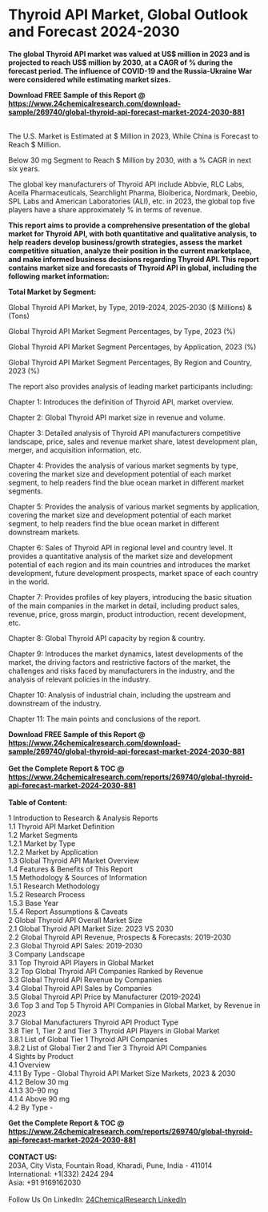 <h1>Thyroid API Market, Global Outlook and Forecast 2024-2030</h1><p><strong>The global Thyroid API market was valued at US$ million in 2023 and is projected to reach US$ million by 2030, at a CAGR of % during the forecast period. The influence of COVID-19 and the Russia-Ukraine War were considered while estimating market sizes.</strong></p><p>
</p><p></p><div><b>Download FREE Sample of this Report @ 
            <a href="https://www.24chemicalresearch.com/download-sample/269740/global-thyroid-api-forecast-market-2024-2030-881">
            https://www.24chemicalresearch.com/download-sample/269740/global-thyroid-api-forecast-market-2024-2030-881</a></b></div><br><p>
</p><p>The U.S. Market is Estimated at $ Million in 2023, While China is Forecast to Reach $ Million.</p><p>
Below 30 mg Segment to Reach $ Million by 2030, with a % CAGR in next six years.</p><p>
The global key manufacturers of Thyroid API include Abbvie, RLC Labs, Acella Pharmaceuticals, Searchlight Pharma, Bioiberica, Nordmark, Deebio, SPL Labs and American Laboratories (ALI), etc. in 2023, the global top five players have a share approximately % in terms of revenue.</p><p>
<strong>This report aims to provide a comprehensive presentation of the global market for Thyroid API, with both quantitative and qualitative analysis, to help readers develop business/growth strategies, assess the market competitive situation, analyze their position in the current marketplace, and make informed business decisions regarding Thyroid API. This report contains market size and forecasts of Thyroid API in global, including the following market information:</strong></p><p>
</p><p>
<strong>Total Market by Segment:</strong></p><p>
Global Thyroid API Market, by Type, 2019-2024, 2025-2030 ($ Millions) &amp; (Tons)</p><p>
Global Thyroid API Market Segment Percentages, by Type, 2023 (%)</p><p>
</p><p>
Global Thyroid API Market Segment Percentages, by Application, 2023 (%)</p><p>
</p><p>
Global Thyroid API Market Segment Percentages, By Region and Country, 2023 (%)</p><p>
</p><p>
The report also provides analysis of leading market participants including:</p><p>
</p><p>
</p><p>
Chapter 1: Introduces the definition of Thyroid API, market overview.</p><p>
Chapter 2: Global Thyroid API market size in revenue and volume.</p><p>
Chapter 3: Detailed analysis of Thyroid API manufacturers competitive landscape, price, sales and revenue market share, latest development plan, merger, and acquisition information, etc.</p><p>
Chapter 4: Provides the analysis of various market segments by type, covering the market size and development potential of each market segment, to help readers find the blue ocean market in different market segments.</p><p>
Chapter 5: Provides the analysis of various market segments by application, covering the market size and development potential of each market segment, to help readers find the blue ocean market in different downstream markets.</p><p>
Chapter 6: Sales of Thyroid API in regional level and country level. It provides a quantitative analysis of the market size and development potential of each region and its main countries and introduces the market development, future development prospects, market space of each country in the world.</p><p>
Chapter 7: Provides profiles of key players, introducing the basic situation of the main companies in the market in detail, including product sales, revenue, price, gross margin, product introduction, recent development, etc.</p><p>
Chapter 8: Global Thyroid API capacity by region &amp; country.</p><p>
Chapter 9: Introduces the market dynamics, latest developments of the market, the driving factors and restrictive factors of the market, the challenges and risks faced by manufacturers in the industry, and the analysis of relevant policies in the industry.</p><p>
Chapter 10: Analysis of industrial chain, including the upstream and downstream of the industry.</p><p>
Chapter 11: The main points and conclusions of the report.</p><div><b>Download FREE Sample of this Report @ 
            <a href="https://www.24chemicalresearch.com/download-sample/269740/global-thyroid-api-forecast-market-2024-2030-881">
            https://www.24chemicalresearch.com/download-sample/269740/global-thyroid-api-forecast-market-2024-2030-881</a></b></div><br><div><b>Get the Complete Report & TOC @ 
            <a href="https://www.24chemicalresearch.com/reports/269740/global-thyroid-api-forecast-market-2024-2030-881">
            https://www.24chemicalresearch.com/reports/269740/global-thyroid-api-forecast-market-2024-2030-881</a></b></div><br>
            <b>Table of Content:</b><p>1 Introduction to Research & Analysis Reports<br />
    1.1 Thyroid API Market Definition<br />
    1.2 Market Segments<br />
        1.2.1 Market by Type<br />
        1.2.2 Market by Application<br />
    1.3 Global Thyroid API Market Overview<br />
    1.4 Features & Benefits of This Report<br />
    1.5 Methodology & Sources of Information<br />
        1.5.1 Research Methodology<br />
        1.5.2 Research Process<br />
        1.5.3 Base Year<br />
        1.5.4 Report Assumptions & Caveats<br />
2 Global Thyroid API Overall Market Size<br />
    2.1 Global Thyroid API Market Size: 2023 VS 2030<br />
    2.2 Global Thyroid API Revenue, Prospects & Forecasts: 2019-2030<br />
    2.3 Global Thyroid API Sales: 2019-2030<br />
3 Company Landscape<br />
    3.1 Top Thyroid API Players in Global Market<br />
    3.2 Top Global Thyroid API Companies Ranked by Revenue<br />
    3.3 Global Thyroid API Revenue by Companies<br />
    3.4 Global Thyroid API Sales by Companies<br />
    3.5 Global Thyroid API Price by Manufacturer (2019-2024)<br />
    3.6 Top 3 and Top 5 Thyroid API Companies in Global Market, by Revenue in 2023<br />
    3.7 Global Manufacturers Thyroid API Product Type<br />
    3.8 Tier 1, Tier 2 and Tier 3 Thyroid API Players in Global Market<br />
        3.8.1 List of Global Tier 1 Thyroid API Companies<br />
        3.8.2 List of Global Tier 2 and Tier 3 Thyroid API Companies<br />
4 Sights by Product<br />
    4.1 Overview<br />
        4.1.1 By Type - Global Thyroid API Market Size Markets, 2023 & 2030<br />
        4.1.2 Below 30 mg<br />
        4.1.3 30-90 mg<br />
        4.1.4 Above 90 mg<br />
    4.2 By Type -</p><div><b>Get the Complete Report & TOC @ 
            <a href="https://www.24chemicalresearch.com/reports/269740/global-thyroid-api-forecast-market-2024-2030-881">
            https://www.24chemicalresearch.com/reports/269740/global-thyroid-api-forecast-market-2024-2030-881</a></b></div><br><b>CONTACT US:</b><br>
            203A, City Vista, Fountain Road, Kharadi, Pune, India - 411014<br>
            International: +1(332) 2424 294<br>
            Asia: +91 9169162030 <br><br>
            Follow Us On LinkedIn: <a href="https://www.linkedin.com/company/24chemicalresearch/">24ChemicalResearch LinkedIn</a>